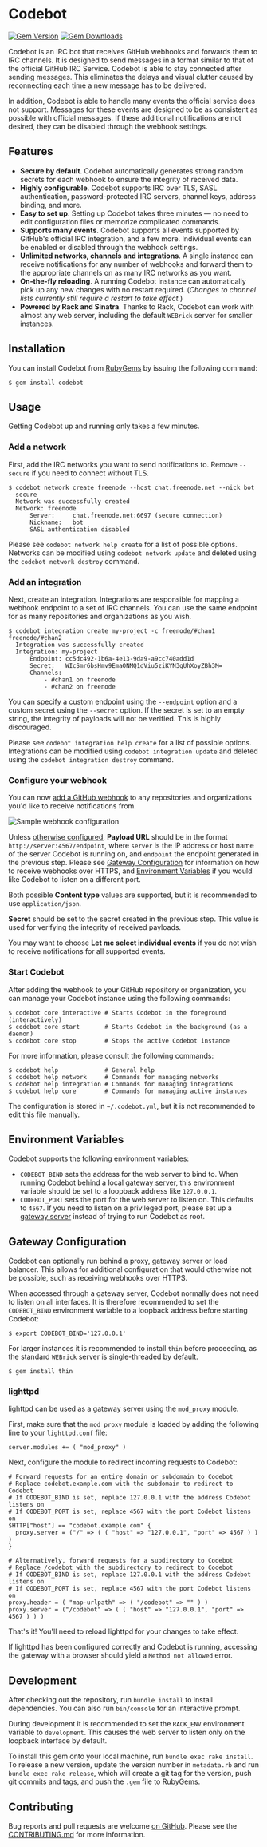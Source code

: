 # Codebot

[![Gem Version](https://badge.fury.io/rb/codebot.svg)](https://rubygems.org/gems/codebot)
[![Gem Downloads](https://img.shields.io/gem/dt/codebot.svg)](https://rubygems.org/gems/codebot)

Codebot is an IRC bot that receives GitHub webhooks and forwards them to
IRC channels. It is designed to send messages in a format similar to that
of the official GitHub IRC Service. Codebot is able to stay connected after
sending messages. This eliminates the delays and visual clutter caused by
reconnecting each time a new message has to be delivered.

In addition, Codebot is able to handle many events the official service does not
support. Messages for these events are designed to be as consistent as possible
with official messages. If these additional notifications are not desired, they
can be disabled through the webhook settings.

## Features

* **Secure by default**. Codebot automatically generates strong random secrets
  for each webhook to ensure the integrity of received data.
* **Highly configurable**. Codebot supports IRC over TLS, SASL authentication,
  password-protected IRC servers, channel keys, address binding, and more.
* **Easy to set up**. Setting up Codebot takes three minutes — no need to edit
  configuration files or memorize complicated commands.
* **Supports many events**. Codebot supports all events supported by GitHub's
  official IRC integration, and a few more. Individual events can be enabled
  or disabled through the webhook settings.
* **Unlimited networks, channels and integrations**. A single instance can
  receive notifications for any number of webhooks and forward them to the
  appropriate channels on as many IRC networks as you want.
* **On-the-fly reloading**. A running Codebot instance can automatically pick
  up any new changes with no restart required. (*Changes to channel lists
  currently still require a restart to take effect.*)
* **Powered by Rack and Sinatra**. Thanks to Rack, Codebot can work with almost
  any web server, including the default `WEBrick` server for smaller instances.

## Installation

You can install Codebot from [RubyGems][rubygem] by issuing the following
command:

```
$ gem install codebot
```

## Usage

Getting Codebot up and running only takes a few minutes.

### Add a network

First, add the IRC networks you want to send notifications to. Remove `--secure`
if you need to connect without TLS.

```
$ codebot network create freenode --host chat.freenode.net --nick bot --secure
  Network was successfully created
  Network: freenode
      Server:     chat.freenode.net:6697 (secure connection)
      Nickname:   bot
      SASL authentication disabled
```

Please see `codebot network help create` for a list of possible options.
Networks can be modified using `codebot network update` and deleted
using the `codebot network destroy` command.

### Add an integration

Next, create an integration. Integrations are responsible for mapping a webhook
endpoint to a set of IRC channels. You can use the same endpoint for as many
repositories and organizations as you wish.

```
$ codebot integration create my-project -c freenode/#chan1 freenode/#chan2
  Integration was successfully created
  Integration: my-project
      Endpoint: cc5dc492-1b6a-4e13-9da9-a9cc740add1d
      Secret:   WIcSmr6bsHmv9EmaONMQ1dViu5ziKYN3gUhXoyZBh3M=
      Channels:
          - #chan1 on freenode
          - #chan2 on freenode
```

You can specify a custom endpoint using the `--endpoint` option and a custom
secret using the `--secret` option. If the secret is set to an empty string,
the integrity of payloads will not be verified. This is highly discouraged.

Please see `codebot integration help create` for a list of possible options.
Integrations can be modified using `codebot integration update` and deleted
using the `codebot integration destroy` command.

### Configure your webhook

You can now [add a GitHub webhook][newhook] to any repositories and
organizations you'd like to receive notifications from.

![Sample webhook configuration](webhook.png)

Unless [otherwise configured][gateway], **Payload URL** should be in the format
`http://server:4567/endpoint`, where `server` is the IP address or host name of
the server Codebot is running on, and `endpoint` the endpoint generated in the
previous step. Please see [Gateway Configuration][gateway] for information on
how to receive webhooks over HTTPS, and [Environment Variables][environ] if you
would like Codebot to listen on a different port.

Both possible **Content type** values are supported, but it is recommended to
use `application/json`.

**Secret** should be set to the secret created in the previous step. This value
is used for verifying the integrity of received payloads.

You may want to choose **Let me select individual events** if you do not wish
to receive notifications for all supported events.

### Start Codebot

After adding the webhook to your GitHub repository or organization, you can
manage your Codebot instance using the following commands:

```
$ codebot core interactive # Starts Codebot in the foreground (interactively)
$ codebot core start       # Starts Codebot in the background (as a daemon)
$ codebot core stop        # Stops the active Codebot instance
```

For more information, please consult the following commands:

```
$ codebot help             # General help
$ codebot help network     # Commands for managing networks
$ codebot help integration # Commands for managing integrations
$ codebot help core        # Commands for managing active instances
```

The configuration is stored in `~/.codebot.yml`, but it is not recommended to
edit this file manually.

## Environment Variables

Codebot supports the following environment variables:

* `CODEBOT_BIND` sets the address for the web server to bind to. When running
  Codebot behind a local [gateway server][gateway], this environment variable
  should be set to a loopback address like `127.0.0.1`.
* `CODEBOT_PORT` sets the port for the web server to listen on. This defaults
  to `4567`. If you need to listen on a privileged port, please set up a
  [gateway server][gateway] instead of trying to run Codebot as root.

## Gateway Configuration

Codebot can optionally run behind a proxy, gateway server or load balancer.
This allows for additional configuration that would otherwise not be possible,
such as receiving webhooks over HTTPS.

When accessed through a gateway server, Codebot normally does not need to
listen on all interfaces. It is therefore recommended to set the `CODEBOT_BIND`
environment variable to a loopback address before starting Codebot:

```
$ export CODEBOT_BIND='127.0.0.1'
```

For larger instances it is recommended to install `thin` before proceeding, as
the standard `WEBrick` server is single-threaded by default.

```
$ gem install thin
```

### lighttpd

lighttpd can be used as a gateway server using the `mod_proxy` module.

First, make sure that the `mod_proxy` module is loaded by adding the following
line to your `lighttpd.conf` file:

```
server.modules += ( "mod_proxy" )
```

Next, configure the module to redirect incoming requests to Codebot:

```
# Forward requests for an entire domain or subdomain to Codebot
# Replace codebot.example.com with the subdomain to redirect to Codebot
# If CODEBOT_BIND is set, replace 127.0.0.1 with the address Codebot listens on
# If CODEBOT_PORT is set, replace 4567 with the port Codebot listens on
$HTTP["host"] == "codebot.example.com" {
  proxy.server = ("/" => ( ( "host" => "127.0.0.1", "port" => 4567 ) ) )
}

# Alternatively, forward requests for a subdirectory to Codebot
# Replace /codebot with the subdirectory to redirect to Codebot
# If CODEBOT_BIND is set, replace 127.0.0.1 with the address Codebot listens on
# If CODEBOT_PORT is set, replace 4567 with the port Codebot listens on
proxy.header = ( "map-urlpath" => ( "/codebot" => "" ) )
proxy.server = ("/codebot" => ( ( "host" => "127.0.0.1", "port" => 4567 ) ) )
```

That's it! You'll need to reload lighttpd for your changes to take effect.

If lighttpd has been configured correctly and Codebot is running, accessing the
gateway with a browser should yield a `Method not allowed` error.

## Development

After checking out the repository, run `bundle install` to install dependencies.
You can also run `bin/console` for an interactive prompt.

During development it is recommended to set the `RACK_ENV` environment variable
to `development`. This causes the web server to listen only on the loopback
interface by default.

To install this gem onto your local machine, run `bundle exec rake install`.
To release a new version, update the version number in `metadata.rb` and run
`bundle exec rake release`, which will create a git tag for the version, push
git commits and tags, and push the `.gem` file to [RubyGems][rubygem].

## Contributing

Bug reports and pull requests are welcome [on GitHub][github].
Please see the [CONTRIBUTING.md][contrib] for more information.

[github]: https://github.com/olabini/codebot "codebot on GitHub"
[contrib]: CONTRIBUTING.md "Guidelines for Contributors"
[rubygem]: https://rubygems.org/gems/codebot "codebot on RubyGems.org"
[newhook]: https://developer.github.com/webhooks/creating/#setting-up-a-webhook
[environ]: #environment-variables "Environment Variables"
[gateway]: #gateway-configuration "Gateway Configuration"
